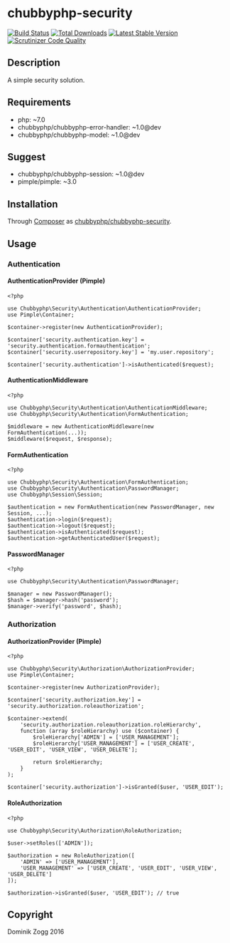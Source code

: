# chubbyphp-security

[![Build Status](https://api.travis-ci.org/chubbyphp/chubbyphp-security.png?branch=master)](https://travis-ci.org/chubbyphp/chubbyphp-security)
[![Total Downloads](https://poser.pugx.org/chubbyphp/chubbyphp-security/downloads.png)](https://packagist.org/packages/chubbyphp/chubbyphp-security)
[![Latest Stable Version](https://poser.pugx.org/chubbyphp/chubbyphp-security/v/stable.png)](https://packagist.org/packages/chubbyphp/chubbyphp-security)
[![Scrutinizer Code Quality](https://scrutinizer-ci.com/g/chubbyphp/chubbyphp-security/badges/quality-score.png?b=master)](https://scrutinizer-ci.com/g/chubbyphp/chubbyphp-security/?branch=master)

## Description

A simple security solution.

## Requirements

 * php: ~7.0
 * chubbyphp/chubbyphp-error-handler: ~1.0@dev
 * chubbyphp/chubbyphp-model: ~1.0@dev

## Suggest

 * chubbyphp/chubbyphp-session: ~1.0@dev
 * pimple/pimple: ~3.0

## Installation

Through [Composer](http://getcomposer.org) as [chubbyphp/chubbyphp-security][1].

## Usage

### Authentication

#### AuthenticationProvider (Pimple)

```{.php}
<?php

use Chubbyphp\Security\Authentication\AuthenticationProvider;
use Pimple\Container;

$container->register(new AuthenticationProvider);

$container['security.authentication.key'] = 'security.authentication.formauthentication';
$container['security.userrepository.key'] = 'my.user.repository';

$container['security.authentication']->isAuthenticated($request);
```

#### AuthenticationMiddleware

```{.php}
<?php

use Chubbyphp\Security\Authentication\AuthenticationMiddleware;
use Chubbyphp\Security\Authentication\FormAuthentication;

$middleware = new AuthenticationMiddleware(new FormAuthentication(...));
$middleware($request, $response);
```

#### FormAuthentication

```{.php}
<?php

use Chubbyphp\Security\Authentication\FormAuthentication;
use Chubbyphp\Security\Authentication\PasswordManager;
use Chubbyphp\Session\Session;

$authentication = new FormAuthentication(new PasswordManager, new Session, ...);
$authentication->login($request);
$authentication->logout($request);
$authentication->isAuthenticated($request);
$authentication->getAuthenticatedUser($request);
```

#### PasswordManager

```{.php}
<?php

use Chubbyphp\Security\Authentication\PasswordManager;

$manager = new PasswordManager();
$hash = $manager->hash('password');
$manager->verify('password', $hash);
```

### Authorization

#### AuthorizationProvider (Pimple)

```{.php}
<?php

use Chubbyphp\Security\Authorization\AuthorizationProvider;
use Pimple\Container;

$container->register(new AuthorizationProvider);

$container['security.authorization.key'] = 'security.authorization.roleauthorization';

$container->extend(
    'security.authorization.roleauthorization.roleHierarchy',
    function (array $roleHierarchy) use ($container) {
        $roleHierarchy['ADMIN'] = ['USER_MANAGEMENT'];
        $roleHierarchy['USER_MANAGEMENT'] = ['USER_CREATE', 'USER_EDIT', 'USER_VIEW', 'USER_DELETE'];

        return $roleHierarchy;
    }
);

$container['security.authorization']->isGranted($user, 'USER_EDIT');
```

#### RoleAuthorization

```{.php}
<?php

use Chubbyphp\Security\Authorization\RoleAuthorization;

$user->setRoles(['ADMIN']);

$authorization = new RoleAuthorization([
    'ADMIN' => ['USER_MANAGEMENT'],
    'USER_MANAGEMENT' => ['USER_CREATE', 'USER_EDIT', 'USER_VIEW', 'USER_DELETE']
]);

$authorization->isGranted($user, 'USER_EDIT'); // true
```

[1]: https://packagist.org/packages/chubbyphp/chubbyphp-security

## Copyright

Dominik Zogg 2016
